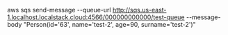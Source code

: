aws sqs send-message --queue-url http://sqs.us-east-1.localhost.localstack.cloud:4566/000000000000/test-queue --message-body "Person(id='63', name='test-2', age=90, surname='test-2')"